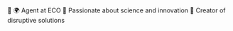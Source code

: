 🌱 🌍 Agent at ECO 🧠 Passionate about science and innovation 🔮 Creator of disruptive solutions

<!---
guieCo/guieCo is a ✨ special ✨ repository because its `README.md` (this file) appears on your GitHub profile.
You can click the Preview link to take a look at your changes.
--->

